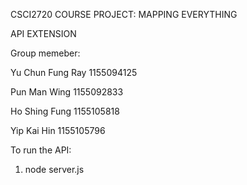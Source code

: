 CSCI2720 COURSE PROJECT: MAPPING EVERYTHING

API EXTENSION


Group memeber: 

Yu Chun Fung Ray 1155094125

Pun Man Wing 1155092833 

Ho Shing Fung 1155105818 

Yip Kai Hin 1155105796


To run the API:
1. node server.js
